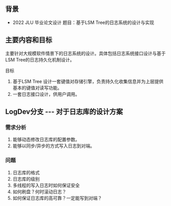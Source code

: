 ## 背景
- 2022 JLU 毕业论文设计 题目：基于LSM Tree的日志系统的设计与实现

## 主要内容和目标
主要针对大规模软件情景下的日志系统的设计。具体包括日志系统接口设计与基于LSM Tree的日志持久化机制设计。

目标
1. 基于LSM Tree 设计一套键值对存储引擎，负责持久化收集信息并为上层提供基本的键值对读写功能。
2. 一套日志接口设计，供用户调用。


## LogDev分支 --- 对于日志库的设计方案

### 需求分析
1. 能够动态修改日志库的配置参数。
2. 能够以同步/异步的方式写入日志到对端。

### 问题
1. 日志库的格式
2. 日志库的级别
3. 多线程的写入日志时如何保证安全
4. 如何刷盘？何时滚动日志？
5. 如何保证日志库的高可靠？一定能写到对端？

